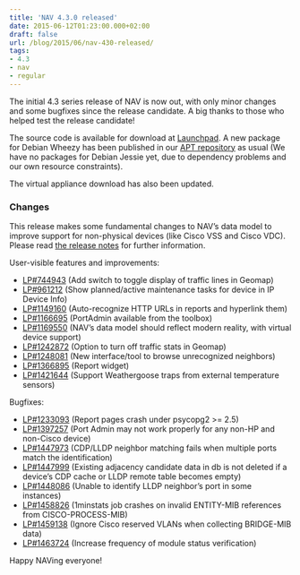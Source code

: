 ```yaml
---
title: 'NAV 4.3.0 released'
date: 2015-06-12T01:23:00.000+02:00
draft: false
url: /blog/2015/06/nav-430-released/
tags: 
- 4.3
- nav
- regular
---
```


The initial 4.3 series release of NAV is now out, with only minor changes and some bugfixes since the release candidate. A big thanks to those who helped test the release candidate!

The source code is available for download at [Launchpad](https://launchpad.net/nav/4.3/4.3.0). A new package for Debian Wheezy has been published in our [APT repository](https://nav.uninett.no/wiki/nav_on_debian) as usual (We have no packages for Debian Jessie yet, due to dependency problems and our own resource constraints).

The virtual appliance download has also been updated.

### Changes

This release makes some fundamental changes to NAV’s data model to improve support for non-physical devices (like Cisco VSS and Cisco VDC). Please read [the release notes](https://nav.uninett.no/doc/4.3/release-notes.html#nav-4-3) for further information.

User-visible features and improvements:

*   [LP#744943](https://bugs.launchpad.net/nav/+bug/744943/) (Add switch to toggle display of traffic lines in Geomap)
*   [LP#961212](https://bugs.launchpad.net/nav/+bug/961212/) (Show planned/active maintenance tasks for device in IP Device Info)
*   [LP#1149160](https://bugs.launchpad.net/nav/+bug/1149160/) (Auto-recognize HTTP URLs in reports and hyperlink them)
*   [LP#1166695](https://bugs.launchpad.net/nav/+bug/1166695/) (PortAdmin available from the toolbox)
*   [LP#1169550](https://bugs.launchpad.net/nav/+bug/1169550/) (NAV’s data model should reflect modern reality, with virtual device support)
*   [LP#1242872](https://bugs.launchpad.net/nav/+bug/1242872/) (Option to turn off traffic stats in Geomap)
*   [LP#1248081](https://bugs.launchpad.net/nav/+bug/1248081/) (New interface/tool to browse unrecognized neighbors)
*   [LP#1366895](https://bugs.launchpad.net/nav/+bug/1366895/) (Report widget)
*   [LP#1421644](https://bugs.launchpad.net/nav/+bug/1421644/) (Support Weathergoose traps from external temperature sensors)

Bugfixes:

*   [LP#1233093](https://bugs.launchpad.net/nav/+bug/1233093/) (Report pages crash under psycopg2 >= 2.5)
*   [LP#1397257](https://bugs.launchpad.net/nav/+bug/1397257/) (Port Admin may not work properly for any non-HP and non-Cisco device)
*   [LP#1447973](https://bugs.launchpad.net/nav/+bug/1447973/) (CDP/LLDP neighbor matching fails when multiple ports match the identification)
*   [LP#1447999](https://bugs.launchpad.net/nav/+bug/1447999/) (Existing adjacency candidate data in db is not deleted if a device’s CDP cache or LLDP remote table becomes empty)
*   [LP#1448086](https://bugs.launchpad.net/nav/+bug/1448086/) (Unable to identify LLDP neighbor’s port in some instances)
*   [LP#1458826](https://bugs.launchpad.net/nav/+bug/1458826/) (1minstats job crashes on invalid ENTITY-MIB references from CISCO-PROCESS-MIB)
*   [LP#1459138](https://bugs.launchpad.net/nav/+bug/1459138/) (Ignore Cisco reserved VLANs when collecting BRIDGE-MIB data)
*   [LP#1463724](https://bugs.launchpad.net/nav/+bug/1463724/) (Increase frequency of module status verification)

Happy NAVing everyone!